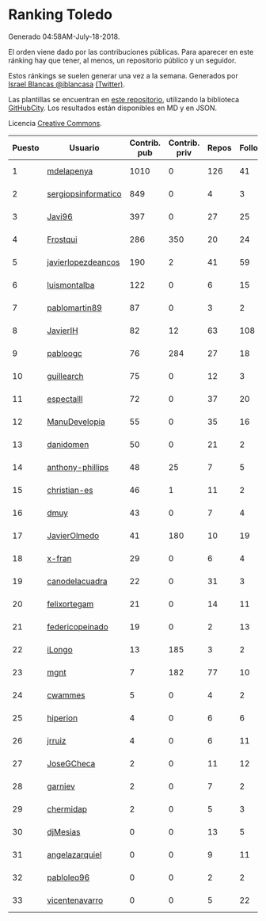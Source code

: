 # Ranking Toledo

Generado 04:58AM-July-18-2018.

El orden viene dado por las contribuciones públicas. Para aparecer en este ránking hay que tener, al menos, un repositorio público y un seguidor.

Estos ránkings se suelen generar una vez a la semana. Generados por [Israel Blancas @iblancasa](https://github.com/iblancasa/) [(Twitter)](https://twitter.com/iblancasa).

Las plantillas se encuentran en [este repositorio](https://github.com/iblancasa/GH-Spanish-Ranking), utilizando la biblioteca [GitHubCity](https://github.com/iblancasa/GitHubCity). Los resultados están disponibles en MD y en JSON.

Licencia [Creative Commons](https://creativecommons.org/licenses/by/4.0/).

| Puesto   |  Usuario  | Contrib. pub | Contrib. priv |Repos| Followers | Desde |  Avatar  |
|----------|-----------|--------------|---------------|-----|-----------|-------|----------|
|1|[mdelapenya](https://github.com/mdelapenya)|1010|0|126|41|2011-08-01|![mdelapenya]()|
|2|[sergiopsinformatico](https://github.com/sergiopsinformatico)|849|0|4|3|2016-10-10|![sergiopsinformatico]()|
|3|[Javi96](https://github.com/Javi96)|397|0|27|25|2016-05-01|![Javi96]()|
|4|[Frostqui](https://github.com/Frostqui)|286|350|20|24|2014-12-06|![Frostqui]()|
|5|[javierlopezdeancos](https://github.com/javierlopezdeancos)|190|2|41|59|2011-11-17|![javierlopezdeancos]()|
|6|[luismontalba](https://github.com/luismontalba)|122|0|6|15|2013-11-13|![luismontalba]()|
|7|[pablomartin89](https://github.com/pablomartin89)|87|0|3|2|2015-12-30|![pablomartin89]()|
|8|[JavierIH](https://github.com/JavierIH)|82|12|63|108|2013-08-03|![JavierIH]()|
|9|[pabloogc](https://github.com/pabloogc)|76|284|27|18|2011-10-16|![pabloogc]()|
|10|[guillearch](https://github.com/guillearch)|75|0|12|3|2017-03-28|![guillearch]()|
|11|[espectalll](https://github.com/espectalll)|72|0|37|20|2012-09-30|![espectalll]()|
|12|[ManuDevelopia](https://github.com/ManuDevelopia)|55|0|35|16|2008-12-28|![ManuDevelopia]()|
|13|[danidomen](https://github.com/danidomen)|50|0|21|2|2013-11-21|![danidomen]()|
|14|[anthony-phillips](https://github.com/anthony-phillips)|48|25|7|5|2015-09-04|![anthony-phillips]()|
|15|[christian-es](https://github.com/christian-es)|46|1|11|2|2014-07-12|![christian-es]()|
|16|[dmuy](https://github.com/dmuy)|43|0|7|4|2014-09-19|![dmuy]()|
|17|[JavierOlmedo](https://github.com/JavierOlmedo)|41|180|10|19|2015-11-18|![JavierOlmedo]()|
|18|[x-fran](https://github.com/x-fran)|29|0|6|4|2013-01-04|![x-fran]()|
|19|[canodelacuadra](https://github.com/canodelacuadra)|22|0|31|3|2013-07-14|![canodelacuadra]()|
|20|[felixortegam](https://github.com/felixortegam)|21|0|14|11|2013-06-14|![felixortegam]()|
|21|[federicopeinado](https://github.com/federicopeinado)|19|0|2|13|2013-11-13|![federicopeinado]()|
|22|[iLongo](https://github.com/iLongo)|13|185|3|2|2016-03-01|![iLongo]()|
|23|[mgnt](https://github.com/mgnt)|7|182|77|10|2013-03-13|![mgnt]()|
|24|[cwammes](https://github.com/cwammes)|5|0|4|2|2014-03-18|![cwammes]()|
|25|[hiperion](https://github.com/hiperion)|4|0|6|6|2010-08-10|![hiperion]()|
|26|[jrruiz](https://github.com/jrruiz)|4|0|6|11|2013-12-02|![jrruiz]()|
|27|[JoseGCheca](https://github.com/JoseGCheca)|2|0|11|12|2014-02-05|![JoseGCheca]()|
|28|[garniev](https://github.com/garniev)|2|0|7|2|2014-12-09|![garniev]()|
|29|[chermidap](https://github.com/chermidap)|2|0|5|3|2015-11-26|![chermidap]()|
|30|[djMesias](https://github.com/djMesias)|0|0|13|5|2011-09-17|![djMesias]()|
|31|[angelazarquiel](https://github.com/angelazarquiel)|0|0|9|11|2013-10-07|![angelazarquiel]()|
|32|[pabloleo96](https://github.com/pabloleo96)|0|0|2|2|2016-03-07|![pabloleo96]()|
|33|[vicentenavarro](https://github.com/vicentenavarro)|0|0|5|22|2017-02-13|![vicentenavarro]()|

